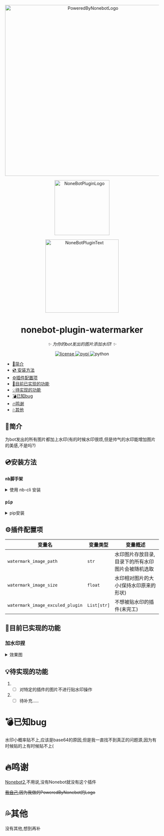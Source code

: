 

<div align="center">
  <p><img src="https://user-images.githubusercontent.com/91937041/235443858-85949be1-08d6-4d7a-b132-b1aed71ab943.png" width="560" alt="PoweredByNonebotLogo"></p>
  <a href="https://v2.nonebot.dev/store"><img src="https://ghproxy.com/https://github.com/A-kirami/nonebot-plugin-template/blob/resources/nbp_logo.png" width="180" height="180" alt="NoneBotPluginLogo"></a>
  <br>
  <p><img src="https://ghproxy.com/https://github.com/A-kirami/nonebot-plugin-template/blob/resources/NoneBotPlugin.svg" width="240" alt="NoneBotPluginText"></p>
</div>

<div align="center">

# nonebot-plugin-watermarker

_✨ 为你的bot发出的图片添加水印! ✨_

<a href="https://raw.githubusercontent.com/nonebot/nonebot2/master/LICENSE">
    <img src="https://img.shields.io/github/license/forchannot/nonebot_plugin_rename" alt="license">
</a>
<a href="https://pypi.python.org/pypi/nonebot-plugin-rename">
    <img src="https://img.shields.io/pypi/v/nonebot-plugin-rename.svg" alt="pypi">
</a>
<img src="https://img.shields.io/badge/python-3.8+-yellow.svg" alt="python">

</div>

<!-- TOC -->
  * [📖简介](#简介)
  * [💿 安装方法](#安装方法)
  * [⚙️插件配置项](#⚙插件配置项)
  * [🎉目前已实现的功能](#目前已实现的功能)
  * [💡待实现的功能](#待实现的功能)
  * [💣已知bug](#已知bug)
  * [🔥鸣谢](#鸣谢)
  * [💦其他](#其他)
<!-- TOC -->

## 📖简介
为bot发出的所有图片都加上水印(有的时候水印很烦,但是帅气的水印能增加图片的美感,不是吗?)

## 💿安装方法
### ```nb脚手架```
<details>
<summary>使用 nb-cli 安装</summary>
在 nonebot2 项目的根目录下打开命令行, 输入以下指令即可安装

```cmd
nb plugin install nonebot_piugin_watermarker
```

</details>

### ```pip```
<details>
<summary>pip安装</summary>

命令行输入以下命令

```cmd
pip install nonebot_plugin_watermarker
```

打开 nonebot2 项目根目录下的 `pyproject.toml` 文件, 在 `[tool.nonebot]` 部分追加写入

    plugins = ["nonebot_plugin_rename"]

```
[tool.nonebot]
plugins = []
plugin_dirs = ["src/plugins"]
```
</details>

## ⚙️插件配置项

| 变量名      |       变量类型    |   变量概述       |
|------------|----------------------------------|----------------|
| ```watermark_image_path```   |```str```|水印图片存放目录,目录下的所有水印图片会被随机选取|
| ```watermark_image_size```   |```float```|水印相对图片的大小(保持水印原来的形状)|
| ```watermark_image_exculed_plugin```   |```List[str]```|不想被贴水印的插件(未完工)|

## 🎉目前已实现的功能

### 加水印捏
<details>
<summary>效果图</summary>

![6PHLH{(JH $R~J2H@8{{XBE](https://user-images.githubusercontent.com/91937041/235442049-67ac0b4c-1629-4d78-9858-8b411b7ebe7b.jpg)

太小了看不见放大看(

![G37PR_ KAWEUINI_ _B)H2E](https://user-images.githubusercontent.com/91937041/235442112-c35e08ed-64c4-4b09-93f6-5976bb70de60.jpg)

</details>

## 💡待实现的功能

1. -[ ] 对特定的插件的图片不进行贴水印操作
2. -[ ] 待补充.....

# 💣已知bug

水印小概率贴不上,应该是base64的原因,但是我一直找不到真正的问题源,因为有时候贴的上有时候贴不上(

# 🔥鸣谢

[Nonebot2](https://github.com/nonebot/nonebot2),不用说,没有Nonebot就没有这个插件

~~[我自己](https://github.com/X-Skirt-X),因为我做的PoweredByNonebot的Logo~~

# 💦其他

没有其他,想到再补


